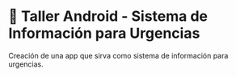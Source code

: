 # :dart: Taller Android - Sistema de Información para Urgencias
Creación de una app que sirva como sistema de información para urgencias.
